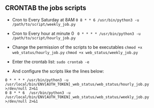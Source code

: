 ## CRONTAB the jobs scripts

* Cron to Every Saturday at 8AM
`0 8 * * 6 /usr/bin/python3 -u /path/to/script/weekly_job.py`
* Cron to Every hour at minute 0
` 0 * * * * /usr/bin/python3 -u /path/to/script/hourly_job.py`

* Change the permission of the scripts to be executables
`chmod +x web_status/hourly_job.py`
`chmod +x web_status/weekly_job.py`

* Enter the crontab list:
`sudo crontab -e`
* And configure the scripts like the lines below:
```
0 * * * * /usr/bin/python3 -u /usr/local/bin/ENV[AUTH_TOKEN]_web_status/web_status/hourly_job.py >/dev/null 2>&1
0 8 * * 6  /usr/bin/python3 -u /usr/local/bin/ENV[AUTH_TOKEN]_web_status/web_status/weekly_job.py >/dev/null 2>&1
```
